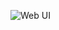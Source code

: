 ![Web UI](https://github.com/Abhishekbhakari/E---guru-e-learning-website-landing-page-/assets/130546310/cce08a3f-49cb-49fa-8eed-3c2ef353b013)
